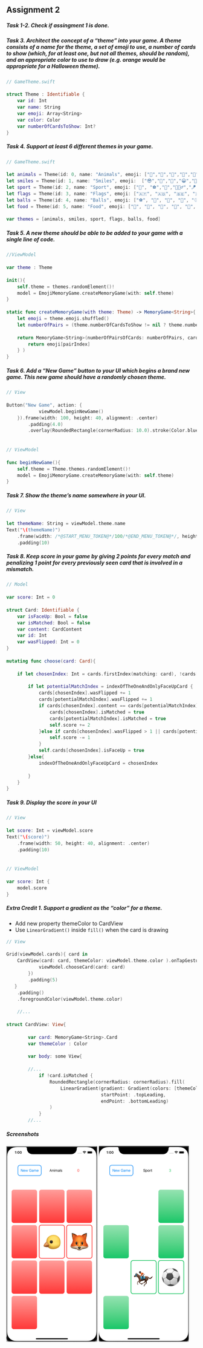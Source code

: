 ## Assignment 2

##### Task 1-2. Check if assingment 1 is done.

##### Task 3. Architect the concept of a “theme” into your game. A theme consists of a name for the theme, a set of emoji to use, a number of cards to show (which, for at least one, but not all themes, should be random), and an appropriate color to use to draw (e.g. orange would be appropriate for a Halloween theme). 

```swift
// GameTheme.swift

struct Theme : Identifiable {
    var id: Int
    var name: String
    var emoji: Array<String>
    var color: Color
    var numberOfCardsToShow: Int?
}
```

##### Task 4. Support at least 6 different themes in your game. 

```swift
// GameTheme.swift

let animals = Theme(id: 0, name: "Animals", emoji: ["🐶","🦊","🐸","🐤","🐙"], color: .red, numberOfCardsToShow: 5)
let smiles = Theme(id: 1, name: "Smiles", emoji:  ["😎","🥶","🥰","😀","👿","🤡"], color: .yellow, numberOfCardsToShow: 6)
let sport = Theme(id: 2, name: "Sport", emoji: ["🏀", "⚽️","🏓","🧘🏻‍♂️","🪁","🏇🏽"], color: .green)
let flags = Theme(id: 3, name: "Flags", emoji: ["🇦🇹", "🇦🇩", "🇧🇪", "🇧🇷", "🇬🇧", "🇬🇷", "🇨🇦", "🇬🇪", "🇩🇪", "🇱🇷"], color: .gray, numberOfCardsToShow: 9)
let balls = Theme(id: 4, name: "Balls", emoji: ["⚽️", "🏀", "🎱", "🏈", "⚾️", "🥎", "🎾", "🏐", "🏉"], color: .gray, numberOfCardsToShow: 9)
let food = Theme(id: 5, name: "Food", emoji: ["🍓", "🥑", "🥖", "🌽", "🧄", "🍔", "🥐", "🍩", "🍭", "🎂"], color: .gray, numberOfCardsToShow: 10)

var themes = [animals, smiles, sport, flags, balls, food]
```


##### Task 5. A new theme should be able to be added to your game with a single line of code. 

```swift
//ViewModel

var theme : Theme

init(){
    self.theme = themes.randomElement()!
    model = EmojiMemoryGame.createMemoryGame(with: self.theme)
}

static func createMemoryGame(with theme: Theme) -> MemoryGame<String>{
    let emoji = theme.emoji.shuffled()
    let numberOfPairs = (theme.numberOfCardsToShow != nil ? theme.numberOfCardsToShow : Int.random(in: 2..<theme.emoji.count))!
    
    return MemoryGame<String>(numberOfPairsOfCards: numberOfPairs, cardContentFactory: {pairIndex in
        return emoji[pairIndex]
    } )
}
```

##### Task 6. Add a “New Game” button to your UI which begins a brand new game. This new game should have a randomly chosen theme.

```swift
// View

Button("New Game", action: {
            viewModel.beginNewGame()
    }).frame(width: 100, height: 40, alignment: .center)
        .padding(4.0)
        .overlay(RoundedRectangle(cornerRadius: 10.0).stroke(Color.blue, lineWidth: 2.0))


// ViewModel

func beginNewGame(){
    self.theme = Theme.themes.randomElement()!
    model = EmojiMemoryGame.createMemoryGame(with: self.theme)
}
```


##### Task 7. Show the theme’s name somewhere in your UI. 

```swift
// View

let themeName: String = viewModel.theme.name
Text("\(themeName)")
    .frame(width: /*@START_MENU_TOKEN@*/100/*@END_MENU_TOKEN@*/, height: /*@START_MENU_TOKEN@*/100/*@END_MENU_TOKEN@*/, alignment: /*@START_MENU_TOKEN@*/.center/*@END_MENU_TOKEN@*/)
    .padding(10)
```

##### Task 8. Keep score in your game by giving 2 points for every match and penalizing 1 point for every previously seen card that is involved in a mismatch.

```swift
// Model

var score: Int = 0

struct Card: Identifiable {
    var isFaceUp: Bool = false
    var isMatched: Bool = false
    var content: CardContent
    var id: Int
    var wasFlipped: Int = 0
}

mutating func choose(card: Card){
   
    if let chosenIndex: Int = cards.firstIndex(matching: card), !cards[chosenIndex].isFaceUp, !cards[chosenIndex].isMatched { //works only if chosenIndex is not nil
        
        if let potentialMatchIndex = indexOfTheOneAndOnlyFaceUpCard {
            cards[chosenIndex].wasFlipped += 1
            cards[potentialMatchIndex].wasFlipped += 1
            if cards[chosenIndex].content == cards[potentialMatchIndex].content{
                cards[chosenIndex].isMatched = true
                cards[potentialMatchIndex].isMatched = true
                self.score += 2
            }else if cards[chosenIndex].wasFlipped > 1 || cards[potentialMatchIndex].wasFlipped > 1 {
                self.score -= 1
            }
            self.cards[chosenIndex].isFaceUp = true
        }else{
            indexOfTheOneAndOnlyFaceUpCard = chosenIndex
            
        }
    }
}
```

##### Task 9. Display the score in your UI

```swift
// View

let score: Int = viewModel.score
Text("\(score)")
    .frame(width: 50, height: 40, alignment: .center)
    .padding(10)


// ViewModel

var score: Int {
    model.score
}
```

##### Extra Credit 1. Support a gradient as the “color” for a theme.
 * Add new property themeColor to CardView 
 * Use  `LinearGradient()` inside `fill()` when the card is drawing
 
 ```swift
 // View
 
 Grid(viewModel.cards){ card in
     CardView(card: card, themeColor: viewModel.theme.color ).onTapGesture(perform: {
             viewModel.chooseCard(card: card)
         })
         .padding(5)
    }
     .padding()
     .foregroundColor(viewModel.theme.color)
     
     //...
     
struct CardView: View{
         
         var card: MemoryGame<String>.Card
         var themeColor : Color
         
         var body: some View{
         
         //...
             if !card.isMatched {
                 RoundedRectangle(cornerRadius: cornerRadius).fill(
                     LinearGradient(gradient: Gradient(colors: [themeColor.opacity(0.5), themeColor]),
                                    startPoint: .topLeading,
                                    endPoint: .bottomLeading)
                 )
             }
         //...    
 ```
 
 ##### Screenshots
 
 <img src="Screenshots\assignment2_1.png" width="auto" height="auto">                <img src="Screenshots\assignment2_2.png" width="auto" height="auto">
